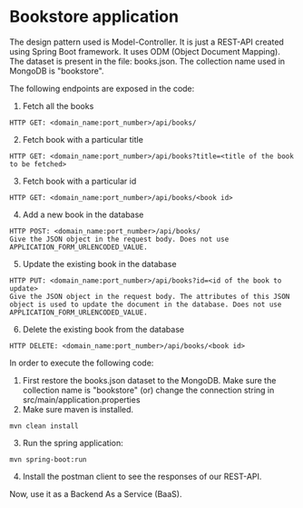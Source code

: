 ﻿# Bookstore application

The design pattern used is Model-Controller. It is just a REST-API created using Spring Boot framework. It uses ODM (Object Document Mapping). The dataset is present in the file: books.json. The collection name used in MongoDB is "bookstore".

The following endpoints are exposed in the code:
1. Fetch all the books
```
HTTP GET: <domain_name:port_number>/api/books/
```
2. Fetch book with a particular title
```
HTTP GET: <domain_name:port_number>/api/books?title=<title of the book to be fetched>
```
3. Fetch book with a particular id
```
HTTP GET: <domain_name:port_number>/api/books/<book id>
```
4. Add a new book in the database
```
HTTP POST: <domain_name:port_number>/api/books/
Give the JSON object in the request body. Does not use APPLICATION_FORM_URLENCODED_VALUE.
```
5. Update the existing book in the database
```
HTTP PUT: <domain_name:port_number>/api/books?id=<id of the book to update>
Give the JSON object in the request body. The attributes of this JSON object is used to update the document in the database. Does not use APPLICATION_FORM_URLENCODED_VALUE.
```
6. Delete the existing book from the database
```
HTTP DELETE: <domain_name:port_number>/api/books/<book id>
```

In order to execute the following code:
1. First restore the books.json dataset to the MongoDB. Make sure the collection name is "bookstore" (or) change the connection string in src/main/application.properties
2. Make sure maven is installed.
```
mvn clean install
```
3. Run the spring application:
```
mvn spring-boot:run
```
4. Install the postman client to see the responses of our REST-API.

Now, use it as a Backend As a Service (BaaS).
